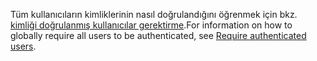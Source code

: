 <span data-ttu-id="1c3d8-101">Tüm kullanıcıların kimliklerinin nasıl doğrulandığını öğrenmek için bkz. [kimliği doğrulanmış kullanıcılar gerektirme](xref:security/authorization/secure-data#rau).</span><span class="sxs-lookup"><span data-stu-id="1c3d8-101">For information on how to globally require all users to be authenticated, see [Require authenticated users](xref:security/authorization/secure-data#rau).</span></span>